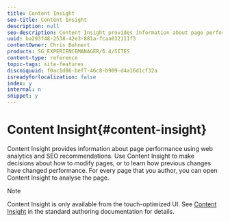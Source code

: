 ```yaml
---
title: Content Insight
seo-title: Content Insight
description: null
seo-description: Content Insight provides information about page performance using web analytics and SEO recommendations. Use Content Insight to make decisions about how to modify pages, or to learn how previous changes have changed performance. For every page that you author, you can open Content Insight to analyze the page.
uuid: ba293f48-2538-42e3-881a-fcaa032111f3
contentOwner: Chris Bohnert
products: SG_EXPERIENCEMANAGER/6.4/SITES
content-type: reference
topic-tags: site-features
discoiquuid: f0ac1d86-bef7-46c8-b909-d4a16d1cf32a
isreadyforlocalization: false
index: y
internal: n
snippet: y
---
```


# Content Insight{#content-insight}

Content Insight provides information about page performance using web analytics and SEO recommendations. Use Content Insight to make decisions about how to modify pages, or to learn how previous changes have changed performance. For every page that you author, you can open Content Insight to analyse the page.

>[!NOTE]
>
>Content Insight is only available from the touch-optimized UI. See [Content Insight](../../authoring/using/content-insights.md) in the standard authoring documentation for details.

